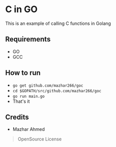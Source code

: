 # C in GO

This is an example of calling C functions in Golang

## Requirements

- GO
- GCC

## How to run

- `go get github.com/mazhar266/goc`
- `cd $GOPATH/src/github.com/mazhar266/goc`
- `go run main.go`
- That's it

## Credits

- Mazhar Ahmed

> OpenSource License